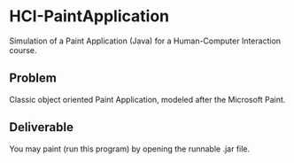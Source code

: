 # HCI-PaintApplication
Simulation of a Paint Application (Java) for a Human-Computer Interaction course.

## Problem
Classic object oriented Paint Application, modeled after the Microsoft Paint.

## Deliverable
You may paint (run this program) by opening the runnable .jar file.
